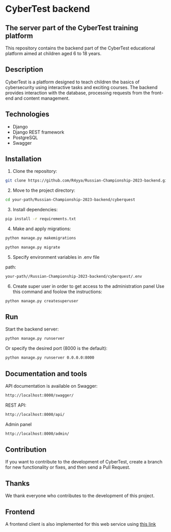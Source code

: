 # CyberTest backend

## The server part of the CyberTest training platform

This repository contains the backend part of the CyberTest educational platform aimed at children aged 6 to 18 years.

## Description

CyberTest is a platform designed to teach children the basics of cybersecurity using interactive tasks and exciting courses. The backend provides interaction with the database, processing requests from the front-end and content management.

## Technologies

- Django
- Django REST framework
- PostgreSQL
- Swagger

## Installation

1. Clone the repository:

```bash
git clone https://github.com/R4yya/Russian-Championship-2023-backend.git

```

2. Move to the project directory:
```bash
cd your-path/Russian-Championship-2023-backend/cyberquest
```

3. Install dependencies:
```bash
pip install -r requirements.txt

```

4. Make and apply migrations:
```bash
python manage.py makemigrations

python manage.py migrate

```

5. Specify environment variables in .env file

path:
```bash
your-path//Russian-Championship-2023-backend/cyberquest/.env
```

6. Create super user in order to get access to the administration panel
Use this command and foolow the instructions:
```bash
python manage.py createsuperuser
```

## Run

Start the backend server:
```bash
python manage.py runserver

```

Or specify the desired port (8000 is the default):
```bash
python manage.py runserver 0.0.0.0:8000
```

## Documentation and tools

API documentation is available on Swagger:
```bash
http://localhost:8000/swagger/
```

REST API:
```bash
http://localhost:8000/api/
```

Admin panel
```bash
http://localhost:8000/admin/
```


## Contribution

If you want to contribute to the development of CyberTest, create a branch for new functionality or fixes, and then send a Pull Request.

## Thanks

We thank everyone who contributes to the development of this project.

## Frontend
A frontend client is also implemented for this web service using [this link](https://github.com/Slaik1/Russian-Championship-2023)
